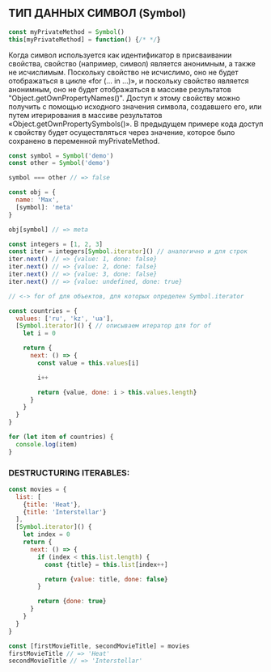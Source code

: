 ## ТИП ДАННЫХ СИМВОЛ (Symbol)

```js
const myPrivateMethod = Symbol()
this[myPrivateMethod] = function() {/* */}
```

Когда символ используется как идентификатор в присваивании свойства, свойство (например, символ) является анонимным,  а также не исчислимым. 
Поскольку свойство не исчислимо, оно не будет отображаться в цикле «for (... in ...)», и поскольку свойство является анонимным, оно не будет отображаться в массиве результатов "Object.getOwnPropertyNames()". 
Доступ к этому свойству можно получить с помощью исходного значения символа, создавшего его, или путем итерирования в массиве результатов «Object.getOwnPropertySymbols()».
В предыдущем примере кода доступ к свойству будет осуществляться через значение, которое было сохранено в переменной myPrivateMethod.

```js
const symbol = Symbol('demo')
const other = Symbol('demo')

symbol === other // => false

const obj = {
  name: 'Max',
  [symbol]: 'meta'
}

obj[symbol] // => meta
```

```js
const integers = [1, 2, 3]
const iter = integers[Symbol.iterator]() // аналогично и для строк
iter.next() // => {value: 1, done: false}
iter.next() // => {value: 2, done: false}
iter.next() // => {value: 3, done: false}
iter.next() // => {value: undefined, done: true}

// <-> for of для объектов, для которых определен Symbol.iterator

const countries = {
  values: ['ru', 'kz', 'ua'],
  [Symbol.iterator]() { // описываем итератор для for of
    let i = 0

    return {
      next: () => {
        const value = this.values[i]

        i++

        return {value, done: i > this.values.length}
      }
    }
  }
}

for (let item of countries) {
  console.log(item)
}
```
### DESTRUCTURING ITERABLES:
```js
const movies = {
  list: [
    {title: 'Heat'},
    {title: 'Interstellar'}
  ],
  [Symbol.iterator]() {
    let index = 0
    return {
      next: () => {
        if (index < this.list.length) {
          const {title} = this.list[index++]

          return {value: title, done: false}
        }

        return {done: true}
      }
    }
  }
}

const [firstMovieTitle, secondMovieTitle] = movies
firstMovieTitle // => 'Heat'
secondMovieTitle // => 'Interstellar'
```